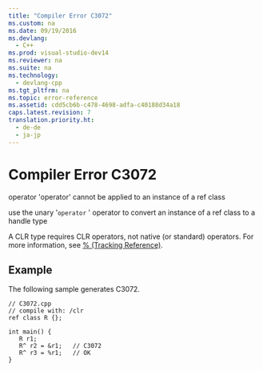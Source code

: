 ```yaml
---
title: "Compiler Error C3072"
ms.custom: na
ms.date: 09/19/2016
ms.devlang: 
  - C++
ms.prod: visual-studio-dev14
ms.reviewer: na
ms.suite: na
ms.technology: 
  - devlang-cpp
ms.tgt_pltfrm: na
ms.topic: error-reference
ms.assetid: cdd5cb6b-c478-4698-adfa-c40188d34a18
caps.latest.revision: 7
translation.priority.ht: 
  - de-de
  - ja-jp
---
```

# Compiler Error C3072
operator 'operator' cannot be applied to an instance of a ref class  
  
 use the unary '`operator` ' operator to convert an instance of a ref class to a handle type  
  
 A CLR type requires CLR operators, not native (or standard) operators.  For more information, see [% (Tracking Reference)](../vs140/Tracking-Reference-Operator--C---Component-Extensions-.md).  
  
## Example  
 The following sample generates C3072.  
  
```  
// C3072.cpp  
// compile with: /clr  
ref class R {};  
  
int main() {  
   R r1;  
   R^ r2 = &r1;   // C3072  
   R^ r3 = %r1;   // OK  
}  
```